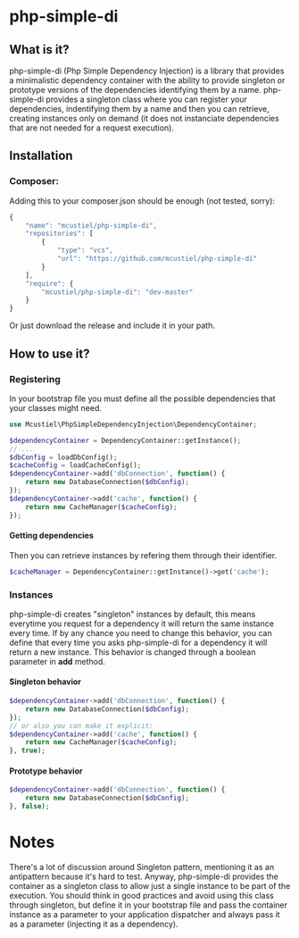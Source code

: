 php-simple-di
=============

What is it?
-----------

php-simple-di (Php Simple Dependency Injection) is a library that provides a minimalistic dependency container with the ability to provide singleton or prototype versions of the dependencies identifying them by a name.
php-simple-di provides a singleton class where you can register your dependencies, indentifying them by a name and then you can retrieve, creating instances only on demand (it does not instanciate dependencies that are not needed for a request execution).

Installation
------------

### Composer:

Adding this to your composer.json should be enough (not tested, sorry):
```javascript  
{
    "name": "mcustiel/php-simple-di",
    "repositories": [
        {
            "type": "vcs",
            "url": "https://github.com/mcustiel/php-simple-di"
        }
    ],
    "require": {
        "mcustiel/php-simple-di": "dev-master"
    }
}
```

Or just download the release and include it in your path.

How to use it?
--------------

### Registering
In your bootstrap file you must define all the possible dependencies that your classes might need.

```php
use Mcustiel\PhpSimpleDependencyInjection\DependencyContainer;

$dependencyContainer = DependencyContainer::getInstance();
// ...
$dbConfig = loadDbConfig();
$cacheConfig = loadCacheConfig();
$dependencyContainer->add('dbConnection', function() {
    return new DatabaseConnection($dbConfig);
});
$dependencyContainer->add('cache', function() {
    return new CacheManager($cacheConfig);
});
```

#### Getting dependencies 
Then you can retrieve instances by refering them through their identifier.

```php
$cacheManager = DependencyContainer::getInstance()->get('cache');
```

### Instances
php-simple-di creates "singleton" instances by default, this means everytime you request for a dependency it will return the same instance every time. If by any chance you need to change this behavior, you can define that every time you asks php-simple-di for a dependency it will return a new instance. This behavior is changed through a boolean parameter in **add** method.

#### Singleton behavior

```php
$dependencyContainer->add('dbConnection', function() {
    return new DatabaseConnection($dbConfig);
});
// or also you can make it explicit:
$dependencyContainer->add('cache', function() {
    return new CacheManager($cacheConfig);
}, true);
```

#### Prototype behavior

```php
$dependencyContainer->add('dbConnection', function() {
    return new DatabaseConnection($dbConfig);
}, false);
```

Notes
=====

There's a lot of discussion around Singleton pattern, mentioning it as an antipattern because it's hard to test. Anyway, php-simple-di provides the container as a singleton class to allow just a single instance to be part of the execution. You should think in good practices and avoid using this class through singleton, but define it in your bootstrap file and pass the container instance as a parameter to your application dispatcher and always pass it as a parameter (injecting it as a dependency).